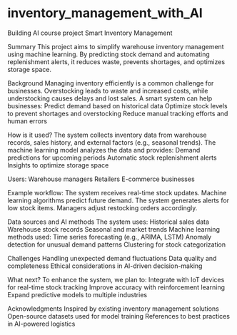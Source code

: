 # inventory_management_with_AI
Building AI course project
Smart Inventory Management

Summary
This project aims to simplify warehouse inventory management using machine learning. By predicting stock demand and automating replenishment alerts, it reduces waste, prevents shortages, and optimizes storage space.

Background
Managing inventory efficiently is a common challenge for businesses. Overstocking leads to waste and increased costs, while understocking causes delays and lost sales. A smart system can help businesses:
Predict demand based on historical data
Optimize stock levels to prevent shortages and overstocking
Reduce manual tracking efforts and human errors

How is it used?
The system collects inventory data from warehouse records, sales history, and external factors (e.g., seasonal trends). The machine learning model analyzes the data and provides:
Demand predictions for upcoming periods
Automatic stock replenishment alerts
Insights to optimize storage space

Users:
Warehouse managers
Retailers
E-commerce businesses

Example workflow:
The system receives real-time stock updates.
Machine learning algorithms predict future demand.
The system generates alerts for low stock items.
Managers adjust restocking orders accordingly.

Data sources and AI methods
The system uses:
Historical sales data
Warehouse stock records
Seasonal and market trends
Machine learning methods used:
Time series forecasting (e.g., ARIMA, LSTM)
Anomaly detection for unusual demand patterns
Clustering for stock categorization

Challenges
Handling unexpected demand fluctuations
Data quality and completeness
Ethical considerations in AI-driven decision-making

What next?
To enhance the system, we plan to:
Integrate with IoT devices for real-time stock tracking
Improve accuracy with reinforcement learning
Expand predictive models to multiple industries

Acknowledgments
Inspired by existing inventory management solutions
Open-source datasets used for model training
References to best practices in AI-powered logistics
